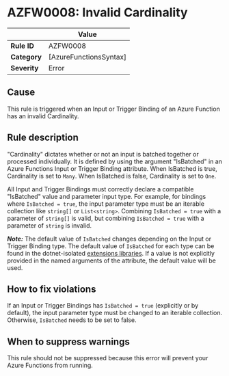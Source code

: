 # AZFW0008: Invalid Cardinality

| | Value |
|-|-|
| **Rule ID** |AZFW0008|
| **Category** |[AzureFunctionsSyntax]|
| **Severity** |Error|

## Cause

This rule is triggered when an Input or Trigger Binding of an Azure Function has an invalid Cardinality.

## Rule description

"Cardinality" dictates whether or not an input is batched together or processed individually. It is defined by using the argument "IsBatched" in an Azure Functions Input or Trigger Binding attribute. When IsBatched is true, Cardinality is set to `Many`. When IsBatched is false, Cardinality is set to `One`.

All Input and Trigger Bindings must correctly declare a compatible "IsBatched" value and parameter input type. For example, for bindings where `IsBatched = true`, the input parameter type must be an iterable collection like `string[]` or `List<string>`. Combining `IsBatched = true` with a parameter of `string[]` is valid, but combining `IsBatched = true` with a parameter of `string` is invalid.

_**Note:**_ The default value of `IsBatched` changes depending on the Input or Trigger Binding type. The default value of `IsBatched` for each type can be found in the dotnet-isolated [extensions libraries](https://github.com/Azure/azure-functions-dotnet-worker/tree/main/extensions). If a value is not explicitly provided in the named arguments of the attribute, the default value will be used.

## How to fix violations

If an Input or Trigger Bindings has `IsBatched = true` (explicitly or by default), the input parameter type must be changed to an iterable collection. Otherwise, `IsBatched` needs to be set to false.

## When to suppress warnings

This rule should not be suppressed because this error will prevent your Azure Functions from running.
